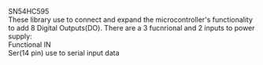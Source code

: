 SN54HC595  
These library use to connect and expand the microcontroller's functionality to add 8 Digital Outputs(DO). There are a 3 fucnrional and 2 inputs to power supply:  
Functional IN  
Ser(14 pin) use to serial input data  

